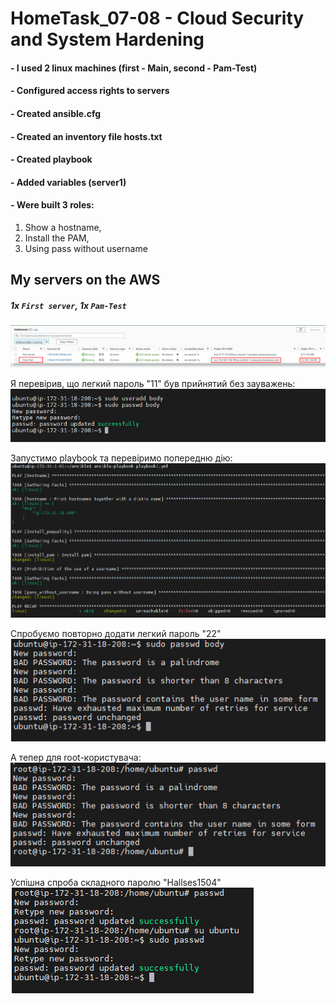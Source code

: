 # HomeTask_07-08 - Cloud Security and System Hardening


#### - I used 2 linux machines (first - Main, second - Pam-Test)
#### - Configured access rights to servers 
#### - Created ansible.cfg
#### - Created an inventory file hosts.txt
#### - Created playbook
#### - Added variables (server1)
#### - Were built 3 roles: 
1) Show a hostname, 
2) Install the PAM, 
3) Using pass without username 


## My servers on the AWS
##### 1x `First server`, 1x `Pam-Test`

![image](https://github.com/body21033/DevOps_BC/blob/main/Lab_07-08/img/AWS%20x2.jpg?raw=true)


Я перевірив, що легкий пароль "11" був прийнятий без зауважень:
![image](https://github.com/body21033/DevOps_BC/blob/main/Lab_07-08/img/easy-pass.jpg?raw=true)

Запустимо playbook та перевіримо попередню дію:
![image](https://github.com/body21033/DevOps_BC/blob/main/Lab_07-08/img/Ansible-playbook.jpg?raw=true)

Спробуємо повторно додати легкий пароль "22"
![image](https://github.com/body21033/DevOps_BC/blob/main/Lab_07-08/img/ubuntu%20changes.jpg?raw=true)

А тепер для root-користувача:
![image](https://github.com/body21033/DevOps_BC/blob/main/Lab_07-08/img/root%20changes.jpg?raw=true)

Успішна спроба складного паролю "Hallses1504"
![image](https://github.com/body21033/DevOps_BC/blob/main/Lab_07-08/img/norm%20pass.jpg?raw=true)
